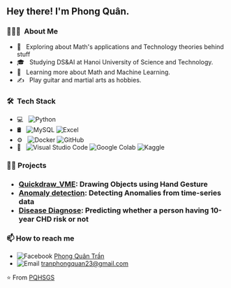 <h2> Hey there! I'm Phong Quân.</h2>

<h3> 👨🏻‍💻 &nbsp;About Me </h3>

- 🤔 &nbsp; Exploring about Math's applications and Technology theories behind stuff
- 🎓 &nbsp; Studying DS&AI at Hanoi University of Science and Technology.
- 🌱 &nbsp; Learning more about Math and Machine Learning.
- ✍️ &nbsp; Play guitar and martial arts as hobbies.

<h3> 🛠 &nbsp;Tech Stack</h3>

- 💻 &nbsp;
  ![Python](https://img.shields.io/badge/-Python-333333?style=flat&logo=python)
- 🛢 &nbsp;
  ![MySQL](https://img.shields.io/badge/-MySQL-333333?style=flat&logo=mysql)
  ![Excel](https://img.shields.io/badge/-Excel-333333?style=flat&logo=excel)
- ⚙️ &nbsp;
  ![Docker](https://img.shields.io/badge/-Docker-333333?style=flat&logo=docker)
  ![GitHub](https://img.shields.io/badge/-GitHub-333333?style=flat&logo=github)
- 🔧 &nbsp;
  ![Visual Studio Code](https://img.shields.io/badge/-Visual%20Studio%20Code-333333?style=flat&logo=visual-studio-code&logoColor=007ACC)
  ![Google Colab](https://img.shields.io/badge/-Colab-333333?style=flat&logo=google-colab)
  ![Kaggle](https://img.shields.io/badge/-Kaggle-333333?style=flat&logo=kaggle&logoColor=2C2255)

<h3> 👨‍💻 Projects <h3>

- [Quickdraw_VME](https://github.com/PQHSGS/Quick_draw-using-Air-gesture): Drawing Objects using Hand Gesture
- [Anomaly detection](https://github.com/PQHSGS/PCA_application): Detecting Anomalies from time-series data
- [Disease Diagnose](https://github.com/PQHSGS/CHD-predict): Predicting whether a person having 10-year CHD risk or not
  
<h3>📫 How to reach me</h3>

- ![Facebook](https://img.shields.io/badge/-Facebook-1DA1F2?logo=facebook&logoColor=white) [Phong Quân Trần](https://www.facebook.com/phongquan.tran.1)
- ![Email](https://img.shields.io/badge/-Email-D14836?logo=gmail&logoColor=white) [tranphongquan23@gmail.com](mailto:tranphongquan23@gmail.com)


⭐️ From [PQHSGS](https://github.com/PQHSGS)
